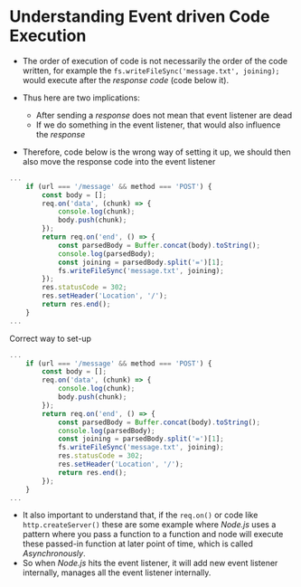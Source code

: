 # Understanding Event driven Code Execution

- The order of execution of code is not necessarily the order of the code written, for example the `fs.writeFileSync('message.txt', joining);` would execute after the *response code* (code below it).
- Thus here are two implications:
  - After sending a *response* does not mean that event listener are dead
  - If we do something in the event listener, that would also influence the *response*

- Therefore, code below is the wrong way of setting it up, we should then also move the response code into the event listener
```js
...
    if (url === '/message' && method === 'POST') {
        const body = [];
        req.on('data', (chunk) => {
            console.log(chunk);
            body.push(chunk);
        });
        return req.on('end', () => {
            const parsedBody = Buffer.concat(body).toString();
            console.log(parsedBody);
            const joining = parsedBody.split('=')[1];
            fs.writeFileSync('message.txt', joining);
        });
        res.statusCode = 302;
        res.setHeader('Location', '/');
        return res.end();
    }
...
```
Correct way to set-up
```js
...
    if (url === '/message' && method === 'POST') {
        const body = [];
        req.on('data', (chunk) => {
            console.log(chunk);
            body.push(chunk);
        });
        return req.on('end', () => {
            const parsedBody = Buffer.concat(body).toString();
            console.log(parsedBody);
            const joining = parsedBody.split('=')[1];
            fs.writeFileSync('message.txt', joining);
            res.statusCode = 302;
            res.setHeader('Location', '/');
            return res.end();
        });
    }
...
```
- It also important to understand that, if the `req.on()` or code like `http.createServer()` these are some example where *Node.js* uses a pattern where you pass a function to a function and node will execute these passed-in function at later point of time, which is called *Asynchronously*.
- So when *Node.js* hits the event listener, it will add new event listener internally, manages all the event listener internally.
